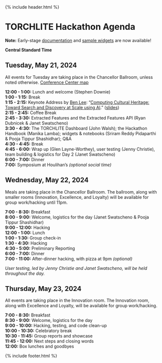 {% include header.html %}

# TORCHLITE Hackathon Agenda

**Note:** Early-stage [documentation](https://htrc.github.io/torchlite-handbook/) and [sample widgets](https://htrc.github.io/projects) are now available!

**Central Standard Time** 

## Tuesday, May 21, 2024
All events for Tuesday are taking place in the Chancellor Ballroom, unless noted otherwise. 
[Conference Center map](https://stayatthei.com/wp-content/uploads/2023/04/event-map.png)

**12:00 - 1:00:** Lunch and welcome (Stephen Downie)  
**1:00 - 1:15:** Break  
**1:15 - 2:15:** Keynote Address by [Ben Lee](https://ischool.uw.edu/people/faculty/profile/bcgl): “[Computing Cultural Heritage: Toward Search and Discovery at Scale using AI](lee.md).” ([slides](https://docs.google.com/presentation/d/1KotcSJCFblXxgzQEJZ6q8WhVA8lAry2OWwyRl_8C_gM/edit?usp=sharing))  
**2:15  - 2:45:** Coffee Break  
**2:45 - 3:30:** Extracted Features and the Extracted Features API (Ryan Dubnicek & Janet Swatscheno)  
**3:30 - 4:30:** The TORCHLITE Dashboard (John Walsh); the Hackathon Handbook (Manika Lamba); widgets & notebooks (Sriram Reddy Pidaparthi & Pooja Tippur Shashidhar); Q&A  
**4:30 - 4:45:** Break  
**4:45 - 6:00:** Wrap up (Glen Layne-Worthey), user testing (Jenny Christie), team building & logistics for Day 2 (Janet Swatscheno)  
**6:00 - 7:00:** Dinner  
**7:00:** Symposium at Houlihan’s *(optional social time)*

## Wednesday, May 22, 2024
Meals are taking place in the Chancellor Ballroom. The ballroom, along with smaller rooms (Innovation, Excellence, and Loyalty) will be available for group work/hacking until 11pm.  

**7:00 - 8:30:** Breakfast  
**8:00 - 9:00:** Welcome, logistics for the day (Janet Swatscheno & Pooja Tippur Shashidhar)  
**9:00 - 12:00:** Hacking  
**12:00 - 1:00:** Lunch  
**1:00 - 1:30:** Group check-in  
**1:30 - 4:30:** Hacking  
**4:30 - 5:00:** Preliminary Reporting  
**6:00 - 7:00:** Dinner  
**7:00 - 11:00:** After-dinner hacking, with pizza at 9pm *(optional)* 

_User testing, led by Jenny Christie and Janet Swatscheno, will be held throughout the day._

## Thursday, May 23, 2024
All events are taking place in the Innovation room. The Innovation room, along with Excellence and Loyalty, will be available for group work/hacking.

**7:00 - 8:30:** Breakfast  
**8:30 - 9:00:** Welcome, logistics for the day  
**9:00 - 10:00:** Hacking, testing, and code clean-up  
**10:00 - 10:30:** Celebratory break  
**10:30 - 11:45:** Group reports and showcase   
**11:45 - 12:00:** Next steps and closing words  
**12:00:** Box lunches and goodbyes

{% include footer.html %}
